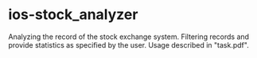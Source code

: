 # ios-stock_analyzer
Analyzing the record of the stock exchange system. Filtering records and provide statistics as specified by the user.
Usage described in "task.pdf".
